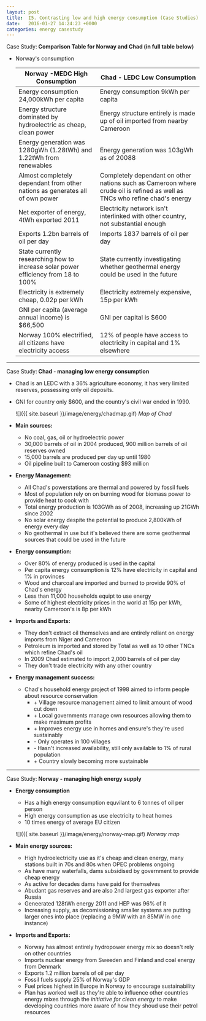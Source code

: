 ```yaml
---
layout: post
title:  I5. Contrasting low and high energy consumption (Case Studies)
date:   2016-01-27 14:24:23 +0000
categories: energy casestudy
---
```


<div class="know know-info">
<i class="fa fa-book" aria-hidden="true"> </i> Case Study:<b>
Comparison Table for Norway and Chad (in full table below)
</b></div>

* Norway's consumption

	| **Norway -MEDC High Consumption**                                                  | **Chad - LEDC Low Consumption**                                                                                             |
	|------------------------------------------------------------------------------------|-----------------------------------------------------------------------------------------------------------------------------|
	| Energy consumption 24,000kWh per capita                                            | Energy consumption 9kWh per capita                                                                                          |
	| Energy structure dominated by hydroelectric as cheap, clean power                  | Energy structure entirely is made up of oil imported from nearby Cameroon                                                   |
	| Energy generation was 1280gWh (1.28tWh) and 1.22tWh from renewables                | Energy generation was 103gWh as of 20088                                                                                    |
	| Almost completely dependant from other nations as generates all of own power       | Completely dependant on other nations such as Cameroon  where crude oil is refined as well as TNCs who refine chad's energy |
	| Net exporter of energy, 4tWh exported 2011                                         | Electricity network isn't interlinked with other country,  not substantial enough                                           |
	| Exports 1.2bn barrels of oil per day                                               | Imports 1837 barrels of oil per day                                                                                         |
	| State currently researching how to increase solar power efficiency from 18 to 100% | State currently investigating whether geothermal energy  could be used in the future                                        |
	| Electricity is extremely cheap, 0.02p per kWh                                      | Electricity extremely expensive, 15p per kWh                                                                                |
	| GNI per capita (average annual income) is $66,500                                  | GNI per capital is $600                                                                                                     |
	| Norway 100% electrified, all citizens have electricity access                      | 12% of people have access to electricity in capital and 1% elsewhere                                                        |

---

<div class="know know-info">
<i class="fa fa-book" aria-hidden="true"> </i> Case Study:<b>
Chad - managing low energy consumption
</b></div>

* Chad is an LEDC with a 36% agriculture economy, it has very limited reserves, possessing only oil deposits. 
* GNI for country only $600, and the country's civil war ended in 1990.

	![]({{ site.baseurl }}/image/energy/chadmap.gif)
	*Map of Chad*

* **Main sources:**
    * No coal, gas, oil or hydroelectric power
    * 30,000 barrels of oil in 2004 produced, 900 million barrels of oil reserves owned
    * 15,000 barrels are produced per day up until 1980
    * Oil pipeline built to Cameroon costing $93 million

* **Energy Management:**
    * All Chad's powerstations are thermal and powered by fossil fuels
    * Most of population rely on on burning wood for biomass power to provide heat to cook with
    * Total energy production is 103GWh as of 2008, increasing up 21GWh since 2002
    * No solar energy despite the potential to produce 2,800kWh of energy every day
    * No geothermal in use but it's believed there are some geothermal sources that could be used in the future

* **Energy consumption:**
    * Over 80% of energy produced is used in the capital
    * Per capita energy consumption is 12% have electricity in capital and 1% in provinces
    * Wood and charcoal are imported and burned to provide 90% of Chad's energy
    * Less than 11,000 households equipt to use energy
    * Some of highest electricity prices in the world at 15p per kWh, nearby Cameroon's is 8p per kWh

* **Imports and Exports:**
	* They don't extract oil themselves and are entirely reliant on energy imports from Niger and Cameroon
	* Petroleum is imported and stored by Total as well as 10 other TNCs which refine Chad's oil
	* In 2009 Chad estimated to import 2,000 barrels of oil per day
	* They don't trade electricity with any other country

* **Energy management success:**
	* Chad's household energy project of 1998 aimed to inform people about resource conservation
		* \+ Village resource management aimed to limit amount of wood cut down
		* \+ Local governments manage own resources allowing them to make maximum profits
		* \+ Improves energy use in homes and ensure's they're used sustainably
		* \- Only operates in 100 villages
		* \- Hasn't increased availability, still only available to 1% of rural population
		* \+ Country slowly becoming more sustainable

---
<div class="know know-info">
<i class="fa fa-book" aria-hidden="true"> </i> Case Study:<b>
Norway - managing high energy supply
</b></div>

* **Energy consumption**
	* Has a high energy consumption equvilant to 6 tonnes of oil per person
	* High energy consumption as use electricity to heat homes
	* 10 times energy of average EU citizen

	![]({{ site.baseurl }}/image/energy/norway-map.gif)
	*Norway map*
	
* **Main energy sources:**
	* High hydroelectricity use as it's cheap and clean energy, many stations built in 70s and 80s when OPEC problems ongoing
	* As have many waterfalls, dams subsidised by government to provide cheap energy
	* As active for decades dams have paid for themselves
	* Abudant gas reserves and are also 2nd largest gas exporter after Russia
	* Geneerated 128tWh energy 2011 and HEP was 96% of it
	* Increasing supply, as decomissioning smaller systems are putting larger ones into place (replacing a 9MW with an 85MW in one instance)

* **Imports and Exports:**
	* Norway has almost entirely hydropower energy mix so doesn't rely on other countries
	* Imports nuclear energy from Sweeden and Finland and coal energy from Denmark
	* Exports 1.2 million barrels of oil per day
	* Fossil fuels supply 25% of Norway's GDP
	* Fuel prices highest in Europe in Norway to encourage sustainability
	* Plan has worked well as they're able to influence other countries energy mixes through the *initiative for clean energy* to make developing countries more aware of how they shoud use their petrol resources  